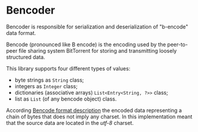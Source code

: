 # Bencoder


Bencoder is responsible for serialization and deserialization of "b-encode" data format.

Bencode (pronounced like B encode) is the encoding used by the peer-to-peer file sharing
system BitTorrent for storing and transmitting loosely structured data.


This library supports four different types of values:
* byte strings as `String` class;
* integers as `Integer` class;
* dictionaries (associative arrays) `List<Entry<String, ?>>` class;
* list as `List` (of any bencode object) class.

According [Bencode format description](https://ru.wikipedia.org/wiki/Bencode)
the encoded data representing a chain of bytes that does not imply any charset.
In this implementation meant that the source data are located in the *utf-8* charset.